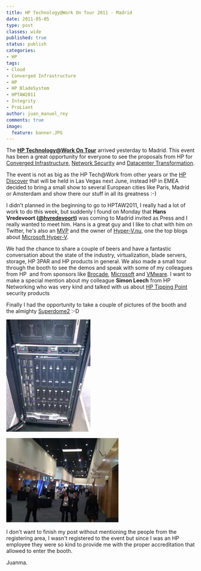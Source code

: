 ```yaml
---
title: HP Technology@Work On Tour 2011 - Madrid
date: 2011-05-05
type: post
classes: wide
published: true
status: publish
categories:
- HP
tags:
- Cloud
- Converged Infrastructure
- HP
- HP BladeSystem
- HPTAW2011
- Integrity
- ProLiant
author: juan_manuel_rey
comments: true
image:
  feature: banner.JPG
---
```


The **[HP Technology@Work On Tour](http://h41112.www4.hp.com/events/taw-2011/ww/en/index.html)** arrived yesterday to Madrid. This event has been a great opportunity for everyone to see the proposals from HP for [Converged Infrastructure](http://www8.hp.com/us/en/solutions/solutions-detail.html?compURI=tcm:147-300983), [Network Security](http://h17007.www1.hp.com/us/en/products/network-security/index.aspx) and [Datacenter Transformation](http://www8.hp.com/es/es/solutions/solutions-detail.html?compURI=tcm:176-336501).

The event is not as big as the HP Tech@Work from other years or the [HP Discover](https://h30406.www3.hp.com/campaigns/2010/events/discover/vegas/index.php) that will be held in Las Vegas next June, instead HP in EMEA decided to bring a small show to several European cities like Paris, Madrid or Amsterdam and show there our stuff in all its greatness :-)

I didn't planned in the beginning to go to HPTAW2011, I really had a lot of work to do this week, but suddenly I found on Monday that **Hans Vredevoort ([@hvredevoort](http://twitter.com/#%21/hvredevoort))** was coming to Madrid invited as Press and I really wanted to meet him. Hans is a great guy and I like to chat with him on Twitter, he's also an [MVP](http://mvp.support.microsoft.com/) and the owner of [Hyper-V.nu](http://www.hyper-v.nu/), one the top blogs about [Microsoft Hyper-V](http://www.microsoft.com/hyper-v-server/).

We had the chance to share a couple of beers and have a fantastic conversation about the state of the industry, virtualization, blade servers, storage, HP 3PAR and HP products in general. We also made a small tour through the booth to see the demos and speak with some of my colleagues from HP  and from sponsors like [Brocade](http://www.brocade.com), [Microsoft](http://www.microsoft.com)
and [VMware](http://www.vmware.com). I want to make a special mention about my colleague **Simon Leech** from HP Networking who was very kind and talked with us about [HP Tipping Point](http://h17007.www1.hp.com/us/en/products/network-security/index.aspx) security products

Finally I had the opportunity to take a couple of pictures of the booth and the almighty [Superdome2](http://h20338.www2.hp.com/integrity/w1/en/high-end/integrity-high-end-servers-superdome2.html) :-D

[![](/assets/images/img_20110505_132443.jpg "Superdome2")]({{site.url}}/assets/images/img_20110505_132443_big.jpg)

[![](/assets/images/img_20110505_140413.jpg "HP Technology@Work On Tour 2011 - Madrid")]({{site.url}}/assets/images/img_20110505_140413_big.jpg)

I don't want to finish my post without mentioning the people from the registering area, I wasn't registered to the event but since I was an HP employee they were so kind to provide me with the proper accreditation that allowed to enter the booth.

Juanma.

